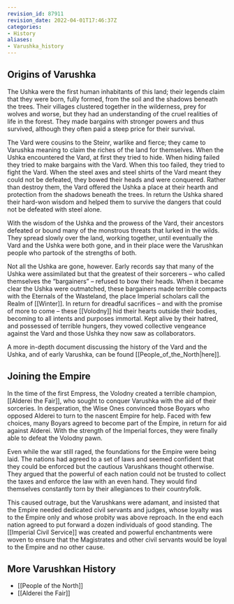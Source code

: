 ```yaml
---
revision_id: 87911
revision_date: 2022-04-01T17:46:37Z
categories:
- History
aliases:
- Varushka_history
---
```



## Origins of Varushka
The Ushka were the first human inhabitants of this land; their legends claim that they were born, fully formed, from the soil and the shadows beneath the trees. Their villages clustered together in the wilderness, prey for wolves and worse, but they had an understanding of the cruel realities of life in the forest. They made bargains with stronger powers and thus survived, although they often paid a steep price for their survival.

The Vard were cousins to the Steinr, warlike and fierce; they came to Varushka meaning to claim the riches of the land for themselves. When the Ushka encountered the Vard, at first they tried to hide. When hiding failed they tried to make bargains with the Vard. When this too failed, they tried to fight the Vard. When the steel axes and steel shirts of the Vard meant they could not be defeated, they bowed their heads and were conquered. Rather than destroy them, the Vard offered the Ushka a place at their hearth and protection from the shadows beneath the trees. In return the Ushka shared their hard-won wisdom and helped them to survive the dangers that could not be defeated with steel alone.

With the wisdom of the Ushka and the prowess of the Vard, their ancestors defeated or bound many of the monstrous threats that lurked in the wilds. They spread slowly over the land, working together, until eventually the Vard and the Ushka were both gone, and in their place were the Varushkan people who partook of the strengths of both.

Not all the Ushka are gone, however. Early records say that many of the Ushka were assimilated but that the greatest of their sorcerers – who called themselves the “bargainers” – refused to bow their heads. When it became clear the Ushka were outmatched, these bargainers made terrible compacts with the Eternals of the Wasteland, the place Imperial scholars call the Realm of [[Winter]]. In return for dreadful sacrifices – and with the promise of more to come – these [[Volodny]] hid their hearts outside their bodies, becoming to all intents and purposes immortal. Kept alive by their hatred, and possessed of terrible hungers, they vowed collective vengeance against the Vard and those Ushka they now saw as collaborators.

A more in-depth document discussing the history of the Vard and the Ushka, and of early Varushka, can be found [[People_of_the_North|here]].

## Joining the Empire
In the time of the first Empress, the Volodny created a terrible champion, [[Alderei the Fair]], who sought to conquer Varushka with the aid of their sorceries. In desperation, the Wise Ones convinced those Boyars who opposed Alderei to turn to the nascent Empire for help. Faced with few choices, many Boyars agreed to become part of the Empire, in return for aid against Alderei. With the strength of the Imperial forces, they were finally able to defeat the Volodny pawn.

Even while the war still raged, the foundations for the Empire were being laid. The nations had agreed to a set of laws and seemed confident that they could be enforced but the cautious Varushkans thought otherwise. They argued that the powerful of each nation could not be trusted to collect the taxes and enforce the law with an even hand. They would find themselves constantly torn by their allegiances to their countryfolk.

This caused outrage, but the Varushkans were adamant, and insisted that the Empire needed dedicated civil servants and judges, whose loyalty was to the Empire only and whose probity was above reproach. In the end each nation agreed to put forward a dozen individuals of good standing. The [[Imperial Civil Service]] was created and powerful enchantments were woven to ensure that the Magistrates and other civil servants would be loyal to the Empire and no other cause.
## More Varushkan History
* [[People of the North]]
* [[Alderei the Fair]]
